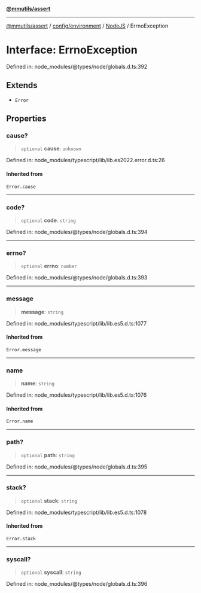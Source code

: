 [**@mmutils/assert**](../../../../../README.md)

***

[@mmutils/assert](../../../../../modules.md) / [config/environment](../../../README.md) / [NodeJS](../README.md) / ErrnoException

# Interface: ErrnoException

Defined in: node\_modules/@types/node/globals.d.ts:392

## Extends

- `Error`

## Properties

### cause?

> `optional` **cause**: `unknown`

Defined in: node\_modules/typescript/lib/lib.es2022.error.d.ts:26

#### Inherited from

`Error.cause`

***

### code?

> `optional` **code**: `string`

Defined in: node\_modules/@types/node/globals.d.ts:394

***

### errno?

> `optional` **errno**: `number`

Defined in: node\_modules/@types/node/globals.d.ts:393

***

### message

> **message**: `string`

Defined in: node\_modules/typescript/lib/lib.es5.d.ts:1077

#### Inherited from

`Error.message`

***

### name

> **name**: `string`

Defined in: node\_modules/typescript/lib/lib.es5.d.ts:1076

#### Inherited from

`Error.name`

***

### path?

> `optional` **path**: `string`

Defined in: node\_modules/@types/node/globals.d.ts:395

***

### stack?

> `optional` **stack**: `string`

Defined in: node\_modules/typescript/lib/lib.es5.d.ts:1078

#### Inherited from

`Error.stack`

***

### syscall?

> `optional` **syscall**: `string`

Defined in: node\_modules/@types/node/globals.d.ts:396
